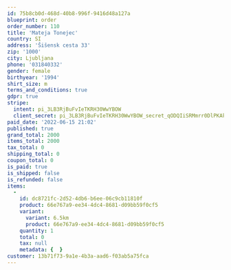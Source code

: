 ```yaml
---
id: 75b8cb0d-468d-40b8-996f-9416d48a127a
blueprint: order
order_number: 110
title: 'Mateja Tonejec'
country: SI
address: 'Šišensk cesta 33'
zip: '1000'
city: Ljubljana
phone: '031840332'
gender: female
birthyear: '1994'
shirt_size: m
terms_and_conditions: true
gdpr: true
stripe:
  intent: pi_3LB3RjBuFvIeTKRH30WwYBOW
  client_secret: pi_3LB3RjBuFvIeTKRH30WwYBOW_secret_qODQIiSRMmrr0DlPKAkTLLRfk
paid_date: '2022-06-15 21:02'
published: true
grand_total: 2000
items_total: 2000
tax_total: 0
shipping_total: 0
coupon_total: 0
is_paid: true
is_shipped: false
is_refunded: false
items:
  -
    id: dc8721fc-2d52-4db6-b6ee-06c9cb11810f
    product: 66e767a9-ee34-4dc4-8681-d09bb59f0cf5
    variant:
      variant: 6.5km
      product: 66e767a9-ee34-4dc4-8681-d09bb59f0cf5
    quantity: 1
    total: 0
    tax: null
    metadata: {  }
customer: 13b71f73-9a1e-4b3a-aad6-f03ab5a75fca
---
```

